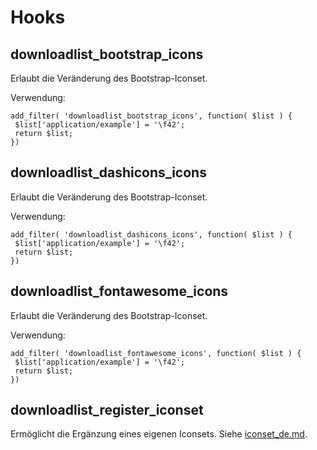 # Hooks

## downloadlist_bootstrap_icons

Erlaubt die Veränderung des Bootstrap-Iconset.

Verwendung:
```
add_filter( 'downloadlist_bootstrap_icons', function( $list ) {
 $list['application/example'] = '\f42';
 return $list;
})
```

## downloadlist_dashicons_icons

Erlaubt die Veränderung des Bootstrap-Iconset.

Verwendung:
```
add_filter( 'downloadlist_dashicons_icons', function( $list ) {
 $list['application/example'] = '\f42';
 return $list;
})
```

## downloadlist_fontawesome_icons

Erlaubt die Veränderung des Bootstrap-Iconset.

Verwendung:
```
add_filter( 'downloadlist_fontawesome_icons', function( $list ) {
 $list['application/example'] = '\f42';
 return $list;
})
```

## downloadlist_register_iconset

Ermöglicht die Ergänzung eines eigenen Iconsets. Siehe [iconset_de.md](iconset_de.md).
